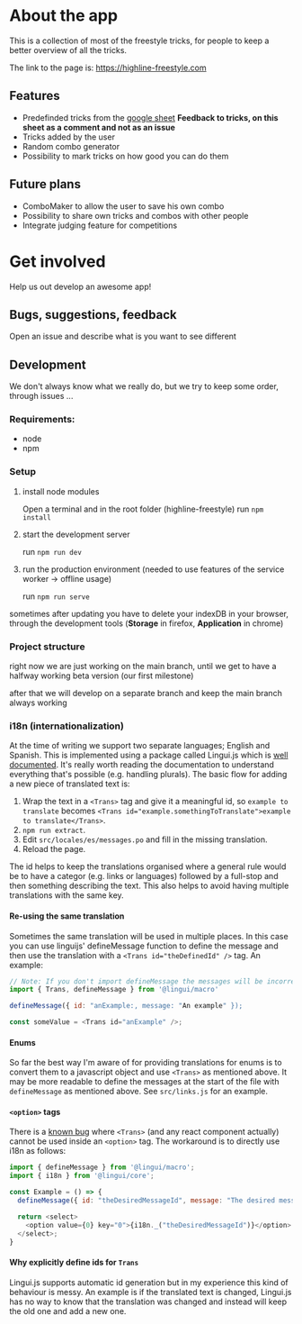 # About the app

This is a collection of most of the freestyle tricks, for people to keep a better overview of all the tricks.

The link to the page is: https://highline-freestyle.com

## Features

- Predefinded tricks from the [google sheet](https://docs.google.com/spreadsheets/d/1amLK2b6BQkJ10I3LcbUe-D-wgQpHkcgoIrL10TPkHPo) **Feedback to tricks, on this sheet as a comment and not as an issue**
- Tricks added by the user
- Random combo generator
- Possibility to mark tricks on how good you can do them

## Future plans

- ComboMaker to allow the user to save his own combo
- Possibility to share own tricks and combos with other people
- Integrate judging feature for competitions

# Get involved

Help us out develop an awesome app!

## Bugs, suggestions, feedback

Open an issue and describe what is you want to see different

## Development

We don't always know what we really do, but we try to keep some order, through issues ...

### Requirements:

- node
- npm

### Setup

1. install node modules

   Open a terminal and in the root folder (highline-freestyle) run `npm install`

2. start the development server

   run `npm run dev`

3. run the production environment (needed to use features of the service worker -> offline usage)

   run `npm run serve`

sometimes after updating you have to delete your indexDB in your browser, through the development tools (__Storage__ in firefox, __Application__ in chrome)

### Project structure

right now we are just working on the main branch, until we get to have a halfway working beta version (our first milestone)

after that we will develop on a separate branch and keep the main branch always working

### i18n (internationalization)

At the time of writing we support two separate languages; English and Spanish. This is implemented using a package called Lingui.js which is [well documented](https://lingui.js.org/tutorials/react.html). It's really worth reading the documentation to understand everything that's possible (e.g. handling plurals). The basic flow for adding a new piece of translated text is:

1. Wrap the text in a `<Trans>` tag and give it a meaningful id, so `example to translate` becomes `<Trans id="example.somethingToTranslate">example to translate</Trans>`.
2. `npm run extract`.
3. Edit `src/locales/es/messages.po` and fill in the missing translation.
4. Reload the page.

The id helps to keep the translations organised where a general rule would be to have a categor (e.g. links or languages) followed by a full-stop and then something describing the text. This also helps to avoid having multiple translations with the same key.

#### Re-using the same translation

Sometimes the same translation will be used in multiple places. In this case you can use linguijs' defineMessage function to define the message and then use the translation with a `<Trans id="theDefinedId" />` tag. An example:

```javascript
// Note: If you don't import defineMessage the messages will be incorrect.
import { Trans, defineMessage } from '@lingui/macro'

defineMessage({ id: "anExample:, message: "An example" });

const someValue = <Trans id="anExample" />;
```

#### Enums

So far the best way I'm aware of for providing translations for enums is to convert them to a javascript object and use `<Trans>` as mentioned above. It may be more readable to define the messages at the start of the file with `defineMessage` as mentioned above. See `src/links.js` for an example.

#### `<option>` tags

There is a [known bug](https://github.com/lingui/js-lingui/issues/655#issuecomment-621637390) where `<Trans>` (and any react component actually) cannot be used inside an `<option>` tag. The workaround is to directly use i18n as follows:

```javascript
import { defineMessage } from '@lingui/macro';
import { i18n } from '@lingui/core';

const Example = () => {
  defineMessage({ id: "theDesiredMessageId", message: "The desired message" });

  return <select>
    <option value={0} key="0">{i18n._("theDesiredMessageId")}</option>
  </select>;
}
```

#### Why explicitly define ids for `Trans`

Lingui.js supports automatic id generation but in my experience this kind of behaviour is messy. An example is if the translated text is changed, Lingui.js has no way to know that the translation was changed and instead will keep the old one and add a new one.
